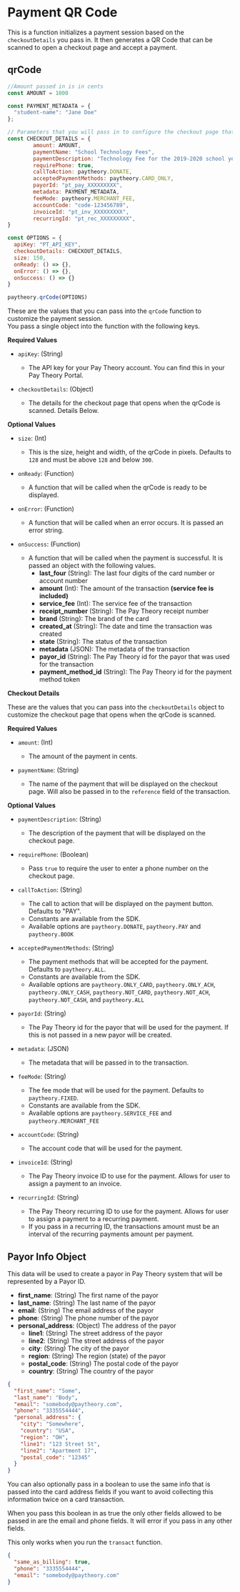 # Payment QR Code

This is a function initializes a payment session based on the `checkoutDetails` you pass in. It then generates a QR Code that can be scanned to open a checkout page and accept a payment.


## qrCode

```javascript
//Amount passed in is in cents
const AMOUNT = 1000

const PAYMENT_METADATA = {
  "student-name": "Jane Doe"
};

// Parameters that you will pass in to configure the checkout page that opens when the qrCode is scanned.
const CHECKOUT_DETAILS = { 
        amount: AMOUNT, 
        paymentName: "School Technology Fees",
        paymentDescription: "Technology Fee for the 2019-2020 school year", 
        requirePhone: true, 
        callToAction: paytheory.DONATE, 
        acceptedPaymentMethods: paytheory.CARD_ONLY, 
        payorId: "pt_pay_XXXXXXXXX", 
        metadata: PAYMENT_METADATA,  
        feeMode: paytheory.MERCHANT_FEE, 
        accountCode: "code-123456789",  
        invoiceId: "pt_inv_XXXXXXXXX", 
        recurringId: "pt_rec_XXXXXXXXX", 
}

const OPTIONS = {
  apiKey: "PT_API_KEY",
  checkoutDetails: CHECKOUT_DETAILS,
  size: 150,
  onReady: () => {},
  onError: () => {},
  onSuccess: () => {}
}

paytheory.qrCode(OPTIONS)
```

These are the values that you can pass into the `qrCode` function to customize the payment session.  
You pass a single object into the function with the following keys.

**Required Values**
- `apiKey`: (String)
    - The API key for your Pay Theory account. You can find this in your Pay Theory Portal.


- `checkoutDetails`: (Object)
    - The details for the checkout page that opens when the qrCode is scanned. Details Below.

**Optional Values**
- `size`: (Int)
    - This is the size, height and width, of the qrCode in pixels. Defaults to `128` and must be above `128` and below `300`.


- `onReady`: (Function)
    - A function that will be called when the qrCode is ready to be displayed.


- `onError`: (Function)
    - A function that will be called when an error occurs. It is passed an error string.


- `onSuccess`: (Function)
    - A function that will be called when the payment is successful. It is passed an object with the following values.
        - **last_four** (String): The last four digits of the card number or account number
        - **amount** (Int): The amount of the transaction **(service fee is included)**
        - **service_fee** (Int): The service fee of the transaction
        - **receipt_number** (String): The Pay Theory receipt number
        - **brand** (String): The brand of the card
        - **created_at** (String): The date and time the transaction was created
        - **state** (String): The status of the transaction
        - **metadata** (JSON): The metadata of the transaction
        - **payor_id** (String): The Pay Theory id for the payor that was used for the transaction
        - **payment_method_id** (String): The Pay Theory id for the payment method token

**Checkout Details**

These are the values that you can pass into the `checkoutDetails` object to customize the checkout page that opens when the qrCode is scanned.

**Required Values**
- `amount`: (Int)
    - The amount of the payment in cents.


- `paymentName`: (String)
    - The name of the payment that will be displayed on the checkout page. Will also be passed in to the `reference` field of the transaction.

**Optional Values**
- `paymentDescription`: (String)
    - The description of the payment that will be displayed on the checkout page.


- `requirePhone`: (Boolean)
    - Pass `true` to require the user to enter a phone number on the checkout page.


- `callToAction`: (String)
    - The call to action that will be displayed on the payment button. Defaults to "PAY".
    - Constants are available from the SDK.
    - Available options are `paytheory.DONATE`, `paytheory.PAY` and `paytheory.BOOK`


- `acceptedPaymentMethods`: (String)
    - The payment methods that will be accepted for the payment. Defaults to `paytheory.ALL`.
    - Constants are available from the SDK.
    - Available options are `paytheory.ONLY_CARD`, `paytheory.ONLY_ACH`, `paytheory.ONLY_CASH`, `paytheory.NOT_CARD`, `paytheory.NOT_ACH`, `paytheory.NOT_CASH`, and `paytheory.ALL`


- `payorId`: (String)
    - The Pay Theory id for the payor that will be used for the payment. If this is not passed in a new payor will be created.


- `metadata`: (JSON)
    - The metadata that will be passed in to the transaction.


- `feeMode`: (String)
    - The fee mode that will be used for the payment. Defaults to `paytheory.FIXED`.
    - Constants are available from the SDK.
    - Available options are `paytheory.SERVICE_FEE` and `paytheory.MERCHANT_FEE`


- `accountCode`: (String)
    - The account code that will be used for the payment.


- `invoiceId`: (String)
    - The Pay Theory invoice ID to use for the payment. Allows for user to assign a payment to an invoice.


- `recurringId`: (String)
    - The Pay Theory recurring ID to use for the payment. Allows for user to assign a payment to a recurring payment.
    - If you pass in a recurring ID, the transactions amount must be an interval of the recurring payments amount per payment.


## Payor Info Object

This data will be used to create a payor in Pay Theory system that will be represented by a Payor ID.

- **first_name**: (String) The first name of the payor
- **last_name**: (String) The last name of the payor
- **email**: (String) The email address of the payor
- **phone**: (String) The phone number of the payor
- **personal_address**: (Object) The address of the payor
    - **line1**: (String) The street address of the payor
    - **line2**: (String) The street address of the payor
    - **city**: (String) The city of the payor
    - **region**: (String) The region (state) of the payor
    - **postal_code**: (String) The postal code of the payor
    - **country**: (String) The country of the payor

```json
{
  "first_name": "Some",
  "last_name": "Body",
  "email": "somebody@paytheory.com",
  "phone": "3335554444",
  "personal_address": {
    "city": "Somewhere",
    "country": "USA",
    "region": "OH",
    "line1": "123 Street St",
    "line2": "Apartment 17",
    "postal_code": "12345"
  }
}
```

You can also optionally pass in a boolean to use the same info that is passed into the card address fields if you want to avoid collecting this information twice on a card transaction.

When you pass this boolean in as true the only other fields allowed to be passed in are the email and phone fields. It will error if you pass in any other fields.

This only works when you run the `transact` function.

```json
{
  "same_as_billing": true,
  "phone": "3335554444",
  "email": "somebody@paytheory.com"
}
```